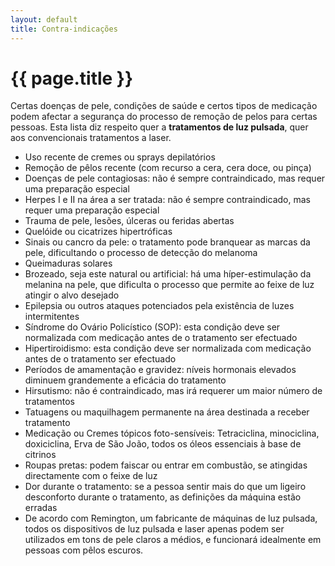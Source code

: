 ```yaml
---
layout: default
title: Contra-indicações
---
```


# {{ page.title }}

Certas doenças de pele, condições de saúde e certos tipos de medicação podem afectar a segurança do processo de remoção de pelos para certas pessoas. Esta lista diz respeito quer a <strong>tratamentos de luz pulsada</strong>, quer aos convencionais tratamentos a laser.

<ul>
  <li>Uso recente de cremes ou sprays depilatórios</li>
  <li>Remoção de pêlos recente (com recurso a cera, cera doce, ou pinça)</li>
  <li>Doenças de pele contagiosas: não é sempre contraindicado, mas requer uma preparação especial</li>
  <li>Herpes I e II na área a ser tratada: não é sempre contraindicado, mas requer uma preparação especial</li>
  <li>Trauma de pele, lesões, úlceras ou feridas abertas</li>
  <li>Quelóide ou cicatrizes hipertróficas</li>
  <li>Sinais ou cancro da pele: o tratamento pode branquear as marcas da pele, dificultando o processo de detecção do melanoma</li>
  <li>Queimaduras solares</li>
  <li>Brozeado, seja este natural ou artificial: há uma híper-estimulação da melanina na pele, que dificulta o processo que permite ao feixe de luz atingir o alvo desejado</li>
  <li>Epilepsia ou outros ataques potenciados pela existência de luzes intermitentes</li>
  <li>Síndrome do Ovário Policístico (SOP): esta condição deve ser normalizada com medicação antes de o tratamento ser efectuado</li>
  <li>Hipertiroidismo: esta condição deve ser normalizada com medicação antes de o tratamento ser efectuado</li>
  <li>Períodos de amamentação e gravidez: níveis hormonais elevados diminuem grandemente a eficácia do tratamento</li>
  <li>Hirsutismo: não é contraindicado, mas irá requerer um maior número de tratamentos</li>
  <li>Tatuagens ou maquilhagem permanente na área destinada a receber tratamento</li>
  <li>Medicação ou Cremes tópicos foto-sensíveis: Tetraciclina, minociclina, doxiciclina, Erva de São João, todos os óleos essenciais à base de citrinos</li>
  <li>Roupas pretas: podem faiscar ou entrar em combustão, se atingidas directamente com o feixe de luz</li>
  <li>Dor durante o tratamento: se a pessoa sentir mais do que um ligeiro desconforto durante o tratamento, as definições da máquina estão erradas</li>
  <li>De acordo com Remington, um fabricante de máquinas de luz pulsada, todos os dispositivos de luz pulsada e laser apenas podem ser utilizados em tons de pele claros a médios, e funcionará idealmente em pessoas com pêlos escuros.</li>
</ul>
